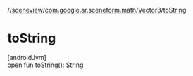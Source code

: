 //[sceneview](../../../index.md)/[com.google.ar.sceneform.math](../index.md)/[Vector3](index.md)/[toString](to-string.md)

# toString

[androidJvm]\
open fun [toString](to-string.md)(): [String](https://developer.android.com/reference/kotlin/java/lang/String.html)
